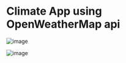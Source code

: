 <h1>Climate App using OpenWeatherMap api</h1>

![image](https://github.com/HarisChandio/ClimateWepApp/assets/86180280/7496a7e6-94a7-400f-a9dd-c2e12d486dbc)

![image](https://github.com/HarisChandio/ClimateWepApp/assets/86180280/b50ff15e-9531-40ae-8a62-476c24f9b0b4)




